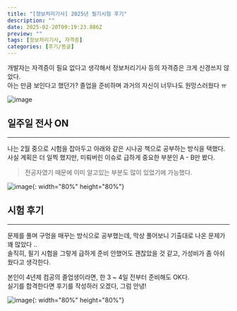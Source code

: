 ```yaml
---
title: "[정보처리기사] 2025년 필기시험 후기"
description: ""
date: 2025-02-20T09:19:23.886Z
preview: ""
tags: [정보처리기사, 자격증]
categories: [후기/똥글]
---
```


개발자는 자격증이 필요 없다고 생각해서 정보처리기사 등의 자격증은 크게 신경쓰지 않았다. <br>
아는 만큼 보인다고 했던가? 졸업을 준비하며 과거의 자신이 너무나도 원망스러웠다 ㅠ 

![image](https://github.com/user-attachments/assets/c6673b86-65b0-4b48-b6dc-2a57a52e2d2b)

## 일주일 전사 ON
---
나는 2월 중으로 시험을 잡아두고 아래와 같은 시나공 책으로 공부하는 방식을 택했다. <br>
사실 계획은 더 일찍 했지만, 미뤄버린 이슈로 급하게 중요한 부분인 A - B만 봤다. 

> 전공자였기 때문에 이미 알고있는 부분도 많이 있었기에 가능했다.

![image](https://github.com/user-attachments/assets/be8283d0-ce76-4224-ab62-56552b56412e){: width="80%" height="80%"}

## 시험 후기
---
문제를 풀며 구멍을 매꾸는 방식으로 공부했는데, 막상 풀어보니 기출대로 나온 문제가 꽤 많았다 .. <br>
솔직히, 필기 시험을 그렇게 급하게 준비 안했어도 괜찮았을 것 같고, 가성비가 좀 아쉬웠다고 생각한다.

본인이 4년제 컴공의 졸업생이라면, 한 3 ~ 4일 전부터 준비해도 OK다. <br>
실기를 합격한다면 후기를 작성하러 오겠다, 그럼 안녕!

![image](https://github.com/user-attachments/assets/bc361b58-84ed-48dd-bacf-4eadcf07379f){: width="80%" height="80%"}